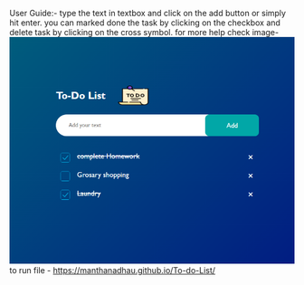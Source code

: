 User Guide:-
type the text in textbox and click on the add button or simply hit enter. you can marked done the task by clicking on the checkbox and delete task by clicking on the cross symbol.
for more help check image- ![sample](sample.png)
 to run file - https://manthanadhau.github.io/To-do-List/
 
